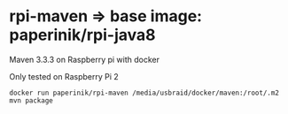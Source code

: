 # rpi-maven => base image: paperinik/rpi-java8
Maven 3.3.3 on Raspberry pi with docker

Only tested on Raspberry Pi 2
```
docker run paperinik/rpi-maven /media/usbraid/docker/maven:/root/.m2 mvn package
